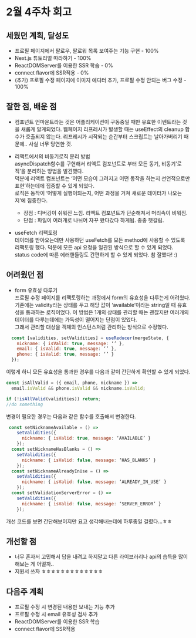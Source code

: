 # 2월 4주차 회고

## 세웠던 계획, 달성도

- 프로필 페이지에서 팔로우, 팔로워 목록 보여주는 기능 구현 - 100%
- Next.js 튜토리얼 따라하기 - 100%
- ReactDOMServer를 이용한 SSR 학습 - 0%
- connect flavor에 SSR적용 - 0%
- (추가) 프로필 수정 페이지에 이미지 에디터 추가, 프로필 수정 안되는 버그 수정 - 100%

## 잘한 점, 배운 점

- 컴포넌트 언마운트라는 것은 어플리케이션이 구동중일 때만 유효한 이벤트라는 것을 새롭게 알게되었다. 웹페이지 리프레시가 발생할 때는 useEffect의 cleanup 함수가 호출되지 않는다. 리프레시가 시작되는 순간부터 스크립트는 날아가버리기 때문에.. 사실 너무 당연한 것.

- 리액트에서의 비동기로직 분리 방법  
  asyncDispatch함수를 구현해서 리액트 컴포넌트로 부터 모든 동기, 비동기’로직’을 분리하는 방법을 발견했다.  
  덕분에 리액트 컴포넌트는 ‘어떤 모습이 그려지고 어떤 동작을 하는지 선언적으로만 표현’하는데에 집중할 수 있게 되었다.  
  로직은 동작이 ‘어떻게 실행이되는지, 어떤 과정을 거쳐 새로운 데이터가 나오는지’에 집중한다.

  - 장점 : 디버깅이 쉬워진 느낌. 리액트 컴포넌트가 단순해져서 머리속이 비워짐.
  - 단점 : 파일이 여러개로 나뉘어 자꾸 왔다갔다 하게됨. 종종 헷갈림.

- useFetch 리팩토링  
  데이터를 받아오는데만 사용하던 useFetch를 모든 method에 사용할 수 있도록 리팩토링 했다. 덕분에 모든 api 요청을 일관된 방식으로 할 수 있게 되었다.  
  status code에 따른 에러핸들링도 간편하게 할 수 있게 되었다. 참 잘했다! :)

## 어려웠던 점

- form 유효성 다루기  
  프로필 수정 페이지를 리팩토링하는 과정에서 form의 유효성을 다루는게 어려웠다.  
  기존에는 validity라는 상태를 두고 해당 값이 ‘available’이라는 string일 때 유효성을 통과하는 로직이었다. 이 방법은 1개의 상태를 관리할 때는 괜찮지만 여러개의 데이터를 다루는데에는 가독성이 떨어지는 단점이 있었다.  
  그래서 관리할 대상을 객체의 인스턴스처럼 관리하는 방식으로 수정했다.

```jsx
  const [validities, setValidities] = useReducer(mergeState, {
    nickname: { isValid: true, message: ‘’ },
    email: { isValid: true, message: ‘’ },
    phone: { isValid: true, message: ‘’ }
  });
```

이렇게 하니 모든 유효성을 통과한 경우를 다음과 같이 간단하게 확인할 수 있게 되었다.

```jsx
const isAllValid = ({ email, phone, nickname }) =>
  email.isValid && phone.isValid && nickname.isValid;

if (!isAllValid(validities)) return;
//do something
```

변경이 필요한 경우는 다음과 같은 함수를 호출해서 변경한다.

```jsx
 const setNicknameAvailable = () =>
    setValidities({
      nickname: { isValid: true, message: ‘AVAILABLE’ }
    });
  const setNicknameHasBlanks = () =>
    setValidities({
      nickname: { isValid: false, message: ‘HAS_BLANKS’ }
    });
  const setNicknameAlreadyInUse = () =>
    setValidities({
      nickname: { isValid: false, message: ‘ALREADY_IN_USE’ }
    });
  const setValidationServerError = () =>
    setValidities({
      nickname: { isValid: false, message: ‘SERVER_ERROR’ }
    });
```

개선 코드를 보면 간단해보이지만 요고 생각해내는데에 하루종일 걸렸다…ㅎㅎ

## 개선할 점

- 너무 혼자서 고민해서 답을 내려고 하지말고 다른 라이브러리나 api의 습득을 많이 해보는 게 어떨까..
- 지원서 쓰자 ㅎㅎㅎㅎㅎㅎㅎㅎㅎㅎㅎㅎㅎ

## 다음주 계획

- 프로필 수정 시 변경된 내용만 보내는 기능 추가
- 프로필 수정 시 email 유효성 검사 추가
- ReactDOMServer를 이용한 SSR 학습
- connect flavor에 SSR적용
